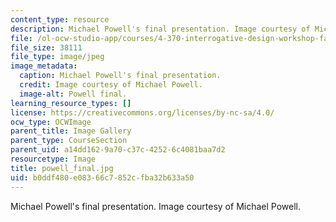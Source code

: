 ```yaml
---
content_type: resource
description: Michael Powell's final presentation. Image courtesy of Michael Powell.
file: /ol-ocw-studio-app/courses/4-370-interrogative-design-workshop-fall-2005/b0ddf480e08366c7852cfba32b633a50_powell_final.jpg
file_size: 38111
file_type: image/jpeg
image_metadata:
  caption: Michael Powell's final presentation.
  credit: Image courtesy of Michael Powell.
  image-alt: Powell final.
learning_resource_types: []
license: https://creativecommons.org/licenses/by-nc-sa/4.0/
ocw_type: OCWImage
parent_title: Image Gallery
parent_type: CourseSection
parent_uid: a14dd162-9a70-c37c-4252-6c4081baa7d2
resourcetype: Image
title: powell_final.jpg
uid: b0ddf480-e083-66c7-852c-fba32b633a50
---
```

Michael Powell's final presentation. Image courtesy of Michael Powell.